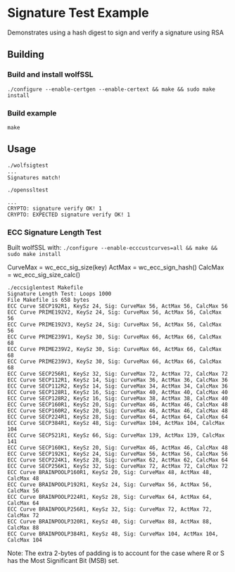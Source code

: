 # Signature Test Example

Demonstrates using a hash digest to sign and verify a signature using RSA

## Building

### Build and install wolfSSL

```
./configure --enable-certgen --enable-certext && make && sudo make install
```

### Build example

```
make
```

## Usage

```
./wolfsigtest
...
Signatures match!
```

```
./openssltest

...
CRYPTO: signature verify OK! 1
CRYPTO: EXPECTED signature verify OK! 1

```

### ECC Signature Length Test 

Built wolfSSL with: `./configure --enable-ecccustcurves=all && make && sudo make install`

CurveMax = wc_ecc_sig_size(key)
ActMax = wc_ecc_sign_hash()
CalcMax = wc_ecc_sig_size_calc()

```
./eccsiglentest Makefile 
Signature Length Test: Loops 1000
File Makefile is 658 bytes
ECC Curve SECP192R1, KeySz 24, Sig: CurveMax 56, ActMax 56, CalcMax 56
ECC Curve PRIME192V2, KeySz 24, Sig: CurveMax 56, ActMax 56, CalcMax 56
ECC Curve PRIME192V3, KeySz 24, Sig: CurveMax 56, ActMax 56, CalcMax 56
ECC Curve PRIME239V1, KeySz 30, Sig: CurveMax 66, ActMax 66, CalcMax 68
ECC Curve PRIME239V2, KeySz 30, Sig: CurveMax 66, ActMax 66, CalcMax 68
ECC Curve PRIME239V3, KeySz 30, Sig: CurveMax 66, ActMax 66, CalcMax 68
ECC Curve SECP256R1, KeySz 32, Sig: CurveMax 72, ActMax 72, CalcMax 72
ECC Curve SECP112R1, KeySz 14, Sig: CurveMax 36, ActMax 36, CalcMax 36
ECC Curve SECP112R2, KeySz 14, Sig: CurveMax 34, ActMax 34, CalcMax 36
ECC Curve SECP128R1, KeySz 16, Sig: CurveMax 40, ActMax 40, CalcMax 40
ECC Curve SECP128R2, KeySz 16, Sig: CurveMax 38, ActMax 38, CalcMax 40
ECC Curve SECP160R1, KeySz 20, Sig: CurveMax 46, ActMax 46, CalcMax 48
ECC Curve SECP160R2, KeySz 20, Sig: CurveMax 46, ActMax 46, CalcMax 48
ECC Curve SECP224R1, KeySz 28, Sig: CurveMax 64, ActMax 64, CalcMax 64
ECC Curve SECP384R1, KeySz 48, Sig: CurveMax 104, ActMax 104, CalcMax 104
ECC Curve SECP521R1, KeySz 66, Sig: CurveMax 139, ActMax 139, CalcMax 141
ECC Curve SECP160K1, KeySz 20, Sig: CurveMax 46, ActMax 46, CalcMax 48
ECC Curve SECP192K1, KeySz 24, Sig: CurveMax 56, ActMax 56, CalcMax 56
ECC Curve SECP224K1, KeySz 28, Sig: CurveMax 62, ActMax 62, CalcMax 64
ECC Curve SECP256K1, KeySz 32, Sig: CurveMax 72, ActMax 72, CalcMax 72
ECC Curve BRAINPOOLP160R1, KeySz 20, Sig: CurveMax 48, ActMax 48, CalcMax 48
ECC Curve BRAINPOOLP192R1, KeySz 24, Sig: CurveMax 56, ActMax 56, CalcMax 56
ECC Curve BRAINPOOLP224R1, KeySz 28, Sig: CurveMax 64, ActMax 64, CalcMax 64
ECC Curve BRAINPOOLP256R1, KeySz 32, Sig: CurveMax 72, ActMax 72, CalcMax 72
ECC Curve BRAINPOOLP320R1, KeySz 40, Sig: CurveMax 88, ActMax 88, CalcMax 88
ECC Curve BRAINPOOLP384R1, KeySz 48, Sig: CurveMax 104, ActMax 104, CalcMax 104
```

Note: The extra 2-bytes of padding is to account for the case where R or S has the Most Significant Bit (MSB) set.
